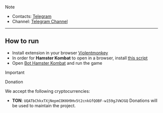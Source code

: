 > [!NOTE]
> - Contacts: [Telegram](https://t.me/limbonux)
> - Channel: [Telegram Channel](https://t.me/Hamster_New_Coin) 
---
## How to run
- Install extension in your browser [Violentmonkey](https://chromewebstore.google.com/detail/violentmonkey/jinjaccalgkegednnccohejagnlnfdag?hl=be)
- In order for **Hamster Kombat** to open in a browser, install [this script](https://github.com/limbonux/Hamster-Kombat-Desktop/raw/main/hamster-kombat-desktop.user.js)
- Open [Bot Hamster Kombat](https://web.telegram.org/k/#?tgaddr=tg://resolve?domain=hamster_kombat_bot&appname=start&startapp=kentId5455733885) and run the game

> [!IMPORTANT] 
> Donation
> 
> We accept the following cryptocurrencies:
> 
> - **TON**: `UQATbChkxTXjNepmCOKKH9Hv5t2cnkGfQOBF-w159gJVWJGQ`
> Donations will be used to maintain the project.
